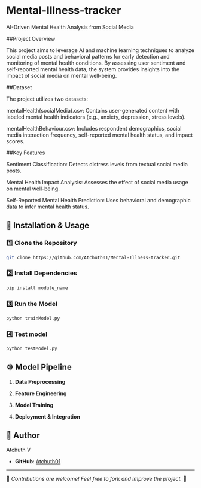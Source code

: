 # Mental-Illness-tracker
AI-Driven Mental Health Analysis from Social Media

##Project Overview

This project aims to leverage AI and machine learning techniques to analyze social media posts and behavioral patterns for early detection and monitoring of mental health conditions. By assessing user sentiment and self-reported mental health data, the system provides insights into the impact of social media on mental well-being.

##Dataset

The project utilizes two datasets:

mentalHealth(socialMedia).csv: Contains user-generated content with labeled mental health indicators (e.g., anxiety, depression, stress levels).

mentalHealthBehaviour.csv: Includes respondent demographics, social media interaction frequency, self-reported mental health status, and impact scores.

##Key Features

Sentiment Classification: Detects distress levels from textual social media posts.

Mental Health Impact Analysis: Assesses the effect of social media usage on mental well-being.

Self-Reported Mental Health Prediction: Uses behavioral and demographic data to infer mental health status.

## 🔧 Installation & Usage
### 1️⃣ Clone the Repository
```bash
git clone https://github.com/Atchuth01/Mental-Illness-tracker.git
```

### 2️⃣ Install Dependencies
```bash
pip install module_name
```

### 3️⃣ Run the Model
```bash
python trainModel.py
```

### 4️⃣ Test model
```bash
python testModel.py
```


## ⚙️ Model Pipeline
1. **Data Preprocessing**
  
2. **Feature Engineering**

3. **Model Training**
   
4. **Deployment & Integration**
  

## 📩 Author
Atchuth V
- **GitHub**: [Atchuth01](https://github.com/Atchuth01)

---
🔹 *Contributions are welcome! Feel free to fork and improve the project.* 🚀


